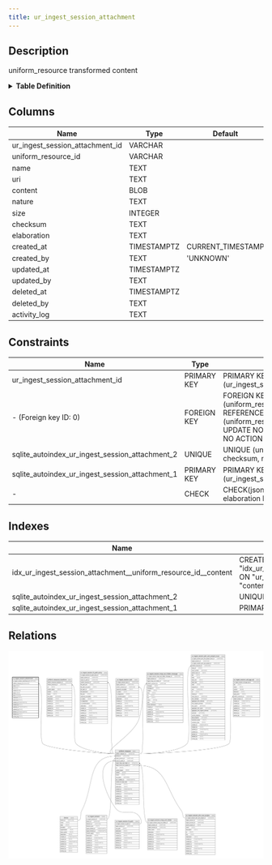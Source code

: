 ```yaml
---
title: ur_ingest_session_attachment
---
```


## Description

uniform_resource transformed content

<details>
<summary><strong>Table Definition</strong></summary>

```sql
CREATE TABLE "ur_ingest_session_attachment" (
    "ur_ingest_session_attachment_id" VARCHAR PRIMARY KEY NOT NULL,
    "uniform_resource_id" VARCHAR,
    "name" TEXT,
    "uri" TEXT NOT NULL,
    "content" BLOB,
    "nature" TEXT,
    "size" INTEGER,
    "checksum" TEXT,
    "elaboration" TEXT CHECK(json_valid(elaboration) OR elaboration IS NULL),
    "created_at" TIMESTAMPTZ DEFAULT CURRENT_TIMESTAMP,
    "created_by" TEXT DEFAULT 'UNKNOWN',
    "updated_at" TIMESTAMPTZ,
    "updated_by" TEXT,
    "deleted_at" TIMESTAMPTZ,
    "deleted_by" TEXT,
    "activity_log" TEXT,
    FOREIGN KEY("uniform_resource_id") REFERENCES "uniform_resource"("uniform_resource_id"),
    UNIQUE("uniform_resource_id", "checksum", "nature", "size")
)
```

</details>

## Columns

| Name                            | Type        | Default           | Nullable | Parents                                                                           | Comment                                                 |
| ------------------------------- | ----------- | ----------------- | -------- | --------------------------------------------------------------------------------- | ------------------------------------------------------- |
| ur_ingest_session_attachment_id | VARCHAR     |                   | false    |                                                                                   | ur_ingest_session_attachment ULID primary key           |
| uniform_resource_id             | VARCHAR     |                   | true     | [uniform_resource](/docs/standard-library/rssd-schema/uniform_resource) | uniform_resource row ID of original content             |
| name                            | TEXT        |                   | true     |                                                                                   |                                                         |
| uri                             | TEXT        |                   | false    |                                                                                   |                                                         |
| content                         | BLOB        |                   | true     |                                                                                   | transformed content                                     |
| nature                          | TEXT        |                   | true     |                                                                                   | file extension or MIME                                  |
| size                            | INTEGER     |                   | true     |                                                                                   |                                                         |
| checksum                        | TEXT        |                   | true     |                                                                                   |                                                         |
| elaboration                     | TEXT        |                   | true     |                                                                                   | anything that doesn't fit in other columns (JSON)       |
| created_at                      | TIMESTAMPTZ | CURRENT_TIMESTAMP | true     |                                                                                   |                                                         |
| created_by                      | TEXT        | 'UNKNOWN'         | true     |                                                                                   |                                                         |
| updated_at                      | TIMESTAMPTZ |                   | true     |                                                                                   |                                                         |
| updated_by                      | TEXT        |                   | true     |                                                                                   |                                                         |
| deleted_at                      | TIMESTAMPTZ |                   | true     |                                                                                   |                                                         |
| deleted_by                      | TEXT        |                   | true     |                                                                                   |                                                         |
| activity_log                    | TEXT        |                   | true     |                                                                                   | {"isSqlDomainZodDescrMeta":true,"isJsonSqlDomain":true} |

## Constraints

| Name                                            | Type        | Definition                                                                                                                             |
| ----------------------------------------------- | ----------- | -------------------------------------------------------------------------------------------------------------------------------------- |
| ur_ingest_session_attachment_id                 | PRIMARY KEY | PRIMARY KEY (ur_ingest_session_attachment_id)                                                                                          |
| - (Foreign key ID: 0)                           | FOREIGN KEY | FOREIGN KEY (uniform_resource_id) REFERENCES uniform_resource (uniform_resource_id) ON UPDATE NO ACTION ON DELETE NO ACTION MATCH NONE |
| sqlite_autoindex_ur_ingest_session_attachment_2 | UNIQUE      | UNIQUE (uniform_resource_id, checksum, nature, size)                                                                                   |
| sqlite_autoindex_ur_ingest_session_attachment_1 | PRIMARY KEY | PRIMARY KEY (ur_ingest_session_attachment_id)                                                                                          |
| -                                               | CHECK       | CHECK(json_valid(elaboration) OR elaboration IS NULL)                                                                                  |

## Indexes

| Name                                                           | Definition                                                                                                                                        |
| -------------------------------------------------------------- | ------------------------------------------------------------------------------------------------------------------------------------------------- |
| idx_ur_ingest_session_attachment__uniform_resource_id__content | CREATE INDEX "idx_ur_ingest_session_attachment__uniform_resource_id__content" ON "ur_ingest_session_attachment"("uniform_resource_id", "content") |
| sqlite_autoindex_ur_ingest_session_attachment_2                | UNIQUE (uniform_resource_id, checksum, nature, size)                                                                                              |
| sqlite_autoindex_ur_ingest_session_attachment_1                | PRIMARY KEY (ur_ingest_session_attachment_id)                                                                                                     |

## Relations

![er](../../../../../../assets/ur_ingest_session_attachment.svg)
